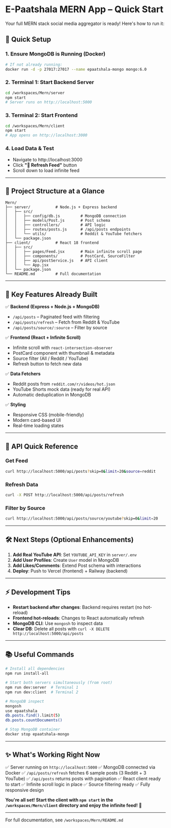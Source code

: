 # E-Paatshala MERN App – Quick Start

Your full MERN stack social media aggregator is ready! Here's how to run it:

## 🚀 Quick Setup

### 1. Ensure MongoDB is Running (Docker)
```bash
# If not already running:
docker run -d -p 27017:27017 --name epaatshala-mongo mongo:6.0
```

### 2. Terminal 1: Start Backend Server
```bash
cd /workspaces/Mern/server
npm start
# Server runs on http://localhost:5000
```

### 3. Terminal 2: Start Frontend
```bash
cd /workspaces/Mern/client
npm start
# App opens on http://localhost:3000
```

### 4. Load Data & Test
- Navigate to http://localhost:3000
- Click **"🔄 Refresh Feed"** button
- Scroll down to load infinite feed

---

## 📁 Project Structure at a Glance

```
Mern/
├── server/           # Node.js + Express backend
│   ├── src/
│   │   ├── config/db.js         # MongoDB connection
│   │   ├── models/Post.js       # Post schema
│   │   ├── controllers/         # API logic
│   │   ├── routes/posts.js      # /api/posts endpoints
│   │   └── utils/               # Reddit & YouTube fetchers
│   └── package.json
├── client/           # React 18 frontend
│   ├── src/
│   │   ├── pages/Feed.jsx       # Main infinite scroll page
│   │   ├── components/          # PostCard, SourceFilter
│   │   ├── api/postService.js   # API client
│   │   └── App.jsx
│   └── package.json
└── README.md         # Full documentation
```

---

## 🎯 Key Features Already Built

✅ **Backend (Express + Node.js + MongoDB)**
- `/api/posts` – Paginated feed with filtering
- `/api/posts/refresh` – Fetch from Reddit & YouTube
- `/api/posts/source/:source` – Filter by source

✅ **Frontend (React + Infinite Scroll)**
- Infinite scroll with `react-intersection-observer`
- PostCard component with thumbnail & metadata
- Source filter (All / Reddit / YouTube)
- Refresh button to fetch new data

✅ **Data Fetchers**
- Reddit posts from `reddit.com/r/videos/hot.json`
- YouTube Shorts mock data (ready for real API)
- Automatic deduplication in MongoDB

✅ **Styling**
- Responsive CSS (mobile-friendly)
- Modern card-based UI
- Real-time loading states

---

## 📝 API Quick Reference

### Get Feed
```bash
curl http://localhost:5000/api/posts?skip=0&limit=20&source=reddit
```

### Refresh Data
```bash
curl -X POST http://localhost:5000/api/posts/refresh
```

### Filter by Source
```bash
curl http://localhost:5000/api/posts/source/youtube?skip=0&limit=20
```

---

## 🛠️ Next Steps (Optional Enhancements)

1. **Add Real YouTube API**: Set `YOUTUBE_API_KEY` in `server/.env`
2. **Add User Profiles**: Create `User` model in MongoDB
3. **Add Likes/Comments**: Extend Post schema with interactions
4. **Deploy**: Push to Vercel (frontend) + Railway (backend)

---

## ⚡ Development Tips

- **Restart backend after changes**: Backend requires restart (no hot-reload)
- **Frontend hot-reloads**: Changes to React automatically refresh
- **MongoDB CLI**: Use `mongosh` to inspect data
- **Clear DB**: Delete all posts with `curl -X DELETE http://localhost:5000/api/posts`

---

## 📚 Useful Commands

```bash
# Install all dependencies
npm run install-all

# Start both servers simultaneously (from root)
npm run dev:server  # Terminal 1
npm run dev:client  # Terminal 2

# MongoDB inspect
mongosh
use epaatshala
db.posts.find().limit(5)
db.posts.countDocuments()

# Stop MongoDB container
docker stop epaatshala-mongo
```

---

## ✨ What's Working Right Now

✅ Server running on `http://localhost:5000`
✅ MongoDB connected via Docker
✅ `/api/posts/refresh` fetches 6 sample posts (3 Reddit + 3 YouTube)
✅ `/api/posts` returns posts with pagination
✅ React client ready to start
✅ Infinite scroll logic in place
✅ Source filtering ready
✅ Fully responsive design

**You're all set! Start the client with `npm start` in the `/workspaces/Mern/client` directory and enjoy the infinite feed!** 🎉

---

For full documentation, see `/workspaces/Mern/README.md`
